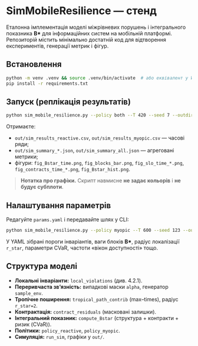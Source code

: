 # SimMobileResilience — стенд

Еталонна імплементація моделі міжрівневих порушень і інтегрального показника **B\*** для інформаційних систем на мобільній платформі. Репозиторій містить мінімально достатній код для відтворення експериментів, генерації метрик і фігур.

## Встановлення

```bash
python -m venv .venv && source .venv/bin/activate  # або еквівалент у Windows
pip install -r requirements.txt
```

## Запуск (реплікація результатів)

```bash
python sim_mobile_resilience.py --policy both --T 420 --seed 7 --outdir out
```

Отримаєте:
- `out/sim_results_reactive.csv`, `out/sim_results_myopic.csv` — часові ряди;
- `out/sim_summary_*.json`, `out/sim_summary_all.json` — агреговані метрики;
- фігури: `fig_Bstar_time.png`, `fig_blocks_bar.png`, `fig_slo_time_*.png`, `fig_contracts_time_*.png`, `fig_Bstar_hist.png`.

> **Нотатка про графіки.** Скрипт навмисне **не задає кольорів** і **не будує субплоти**.

## Налаштування параметрів

Редагуйте `params.yaml` і передавайте шлях у CLI:

```bash
python sim_mobile_resilience.py --policy myopic --T 600 --seed 123 --outdir out_exp --params params.yaml
```

У YAML зібрані пороги інваріантів, ваги блоків **B\***, радіус локалізації `r_star`, параметри CVaR, частоти «вікон доступності» тощо.

## Структура моделі

- **Локальні інваріанти:** `local_violations` (див. 4.2.1).
- **Переривчаста зв’язність:** випадкові маски `alpha`, генератор `sample_env`.
- **Тропічне поширення:** `tropical_path_contrib` (max–times), радіус `r_star=2`.
- **Контрактація:** `contract_residuals` (масковані залишки).
- **Інтегральний показник:** `compute_Bstar` (структура + контракти + ризик (CVaR)).
- **Політики:** `policy_reactive`, `policy_myopic`.
- **Симуляція:** `run_sim`, графіки у `out/`.
